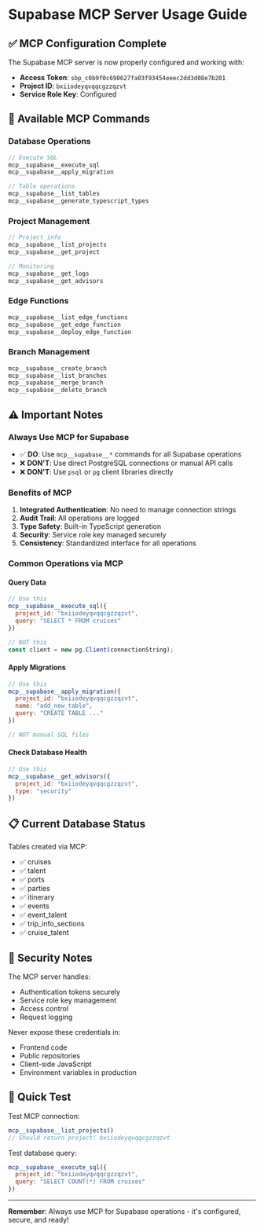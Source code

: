 # Supabase MCP Server Usage Guide

## ✅ MCP Configuration Complete

The Supabase MCP server is now properly configured and working with:
- **Access Token**: `sbp_c0b9f0c690627fa03f93454eeec2dd3d08e7b201`
- **Project ID**: `bxiiodeyqvqqcgzzqzvt`
- **Service Role Key**: Configured

## 🔧 Available MCP Commands

### Database Operations
```javascript
// Execute SQL
mcp__supabase__execute_sql
mcp__supabase__apply_migration

// Table operations
mcp__supabase__list_tables
mcp__supabase__generate_typescript_types
```

### Project Management
```javascript
// Project info
mcp__supabase__list_projects
mcp__supabase__get_project

// Monitoring
mcp__supabase__get_logs
mcp__supabase__get_advisors
```

### Edge Functions
```javascript
mcp__supabase__list_edge_functions
mcp__supabase__get_edge_function
mcp__supabase__deploy_edge_function
```

### Branch Management
```javascript
mcp__supabase__create_branch
mcp__supabase__list_branches
mcp__supabase__merge_branch
mcp__supabase__delete_branch
```

## ⚠️ Important Notes

### Always Use MCP for Supabase
- ✅ **DO**: Use `mcp__supabase__*` commands for all Supabase operations
- ❌ **DON'T**: Use direct PostgreSQL connections or manual API calls
- ❌ **DON'T**: Use `psql` or `pg` client libraries directly

### Benefits of MCP
1. **Integrated Authentication**: No need to manage connection strings
2. **Audit Trail**: All operations are logged
3. **Type Safety**: Built-in TypeScript generation
4. **Security**: Service role key managed securely
5. **Consistency**: Standardized interface for all operations

### Common Operations via MCP

#### Query Data
```javascript
// Use this
mcp__supabase__execute_sql({
  project_id: "bxiiodeyqvqqcgzzqzvt",
  query: "SELECT * FROM cruises"
})

// NOT this
const client = new pg.Client(connectionString);
```

#### Apply Migrations
```javascript
// Use this
mcp__supabase__apply_migration({
  project_id: "bxiiodeyqvqqcgzzqzvt",
  name: "add_new_table",
  query: "CREATE TABLE ..."
})

// NOT manual SQL files
```

#### Check Database Health
```javascript
// Use this
mcp__supabase__get_advisors({
  project_id: "bxiiodeyqvqqcgzzqzvt",
  type: "security"
})
```

## 📋 Current Database Status

Tables created via MCP:
- ✅ cruises
- ✅ talent
- ✅ ports
- ✅ parties
- ✅ itinerary
- ✅ events
- ✅ event_talent
- ✅ trip_info_sections
- ✅ cruise_talent

## 🔐 Security Notes

The MCP server handles:
- Authentication tokens securely
- Service role key management
- Access control
- Request logging

Never expose these credentials in:
- Frontend code
- Public repositories
- Client-side JavaScript
- Environment variables in production

## 🚀 Quick Test

Test MCP connection:
```javascript
mcp__supabase__list_projects()
// Should return project: bxiiodeyqvqqcgzzqzvt
```

Test database query:
```javascript
mcp__supabase__execute_sql({
  project_id: "bxiiodeyqvqqcgzzqzvt",
  query: "SELECT COUNT(*) FROM cruises"
})
```

---

**Remember**: Always use MCP for Supabase operations - it's configured, secure, and ready!
